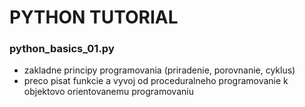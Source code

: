 # PYTHON TUTORIAL

### python_basics_01.py
- zakladne principy programovania (priradenie, porovnanie, cyklus)
- preco pisat funkcie a vyvoj od proceduralneho programovanie k objektovo orientovanemu programovaniu
